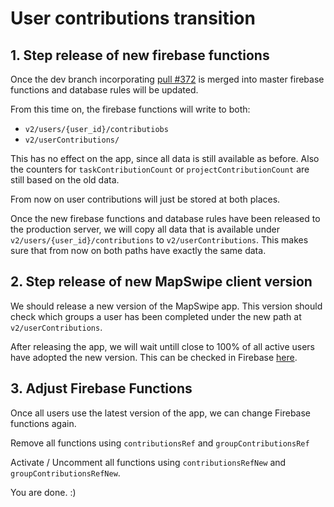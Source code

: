 # User contributions transition

## 1. Step release of new firebase functions
Once the dev branch incorporating [pull #372](https://github.com/mapswipe/python-mapswipe-workers/pull/372) is merged into master firebase functions and database rules will be updated.

From this time on, the firebase functions will write to both:
* `v2/users/{user_id}/contributiobs`
* `v2/userContributions/`

This has no effect on the app, since all data is still available as before. Also the counters for `taskContributionCount` or `projectContributionCount` are still based on the old data.

From now on user contributions will just be stored at both places. 

Once the new firebase functions and database rules have been released to the production server, we will copy all data that is available under `v2/users/{user_id}/contributions` to `v2/userContributions`. This makes sure that from now on both paths have exactly the same data.

## 2. Step release of new MapSwipe client version
We should release a new version of the MapSwipe app. This version should check which groups a user has been completed under the new path at `v2/userContributions`.

After releasing the app, we will wait untill close to 100% of all active users have adopted the new version. This can be checked in Firebase [here](https://console.firebase.google.com/project/msf-mapswipe/analytics/app/ios:org.missingmaps.mapswipe/latestrelease/).

## 3. Adjust Firebase Functions
Once all users use the latest version of the app, we can change Firebase functions again.

Remove all functions using `contributionsRef` and `groupContributionsRef`

Activate / Uncomment all functions using `contributionsRefNew` and `groupContributionsRefNew`.

You are done. :)

